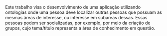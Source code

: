 Este trabalho visa o desenvolvimento de uma aplicação utilizando ontologias onde uma pessoa deve localizar outras pessoas que possuam as mesmas áreas de interesse, ou interesse em subáreas dessas. Essas pessoas podem ser socializadas, por exemplo, por meio da criação de grupos, cujo tema/título representa a área de conhecimento em questão.